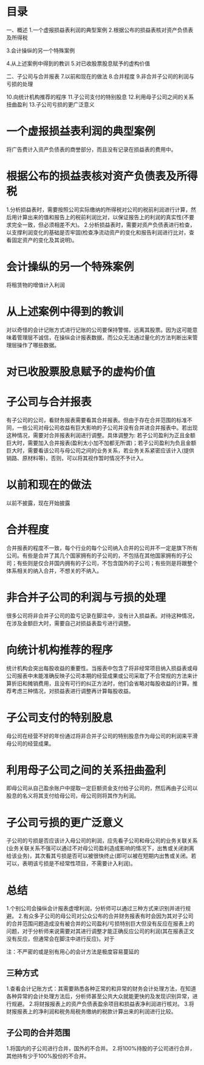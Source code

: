 # 目录
一、概述
1.一个虚报损益表利润的典型案例
2.根据公布的损益表核对资产负债表及所得税

3.会计操纵的另一个特殊案例

4.从上述案例中得到的教训
5.对已收股票股息赋予的虚构价值


二、子公司与合并报表
7.以前和现在的做法
8.合并程度
9.非合并子公司的利润与亏损的处理

10.向统计机构推荐的程序
11.子公司支付的特别股息
12.利用母子公司之间的关系扭曲盈利
13.子公司亏损的更广泛意义

# 一个虚报损益表利润的典型案例
将广告费计入资产负债表的商誉部分，而且没有记录在损益表的费用中。

# 根据公布的损益表核对资产负债表及所得税
1.分析损益表时，需要按照公司实际缴纳的所得税对公司的税前利润进行计算，然后用计算出来的值和报告上的税前利润比对，以保证报告上的利润的真实性(不要求完全一致，但必须相差不大)。
2.分析损益表时，需要对资产负债表进行检查，以支撑利润变化的基础是否牢固(检查净流动资产的变化和报告利润进行比对，查看固定资产的变化及其说明)。

# 会计操纵的另一个特殊案例
将租赁物的增值计入利润

# 从上述案例中得到的教训
对以奇怪的会计记账方式进行记账的公司要保持警惕，远离其股票。因为这可能意味着管理层不诚信，在操纵会计报表数据，而公众无法通过量化的方法判断出来管理层操作了哪些数据。

# 对已收股票股息赋予的虚构价值

# 子公司与合并报表
有子公司的公司，看财务报表需要看其合并报表。但由于存在合并范围的标准不同，一些公司对母公司收益有巨大影响的子公司并没有合并进合并报表中。若出现这种情况，需要对合并报表利润进行调整。具体调整为: 若子公司盈利为正且金额巨大时，需要加入合并报表(盈利太小加不加都无所谓)；若子公司盈利为负且金额巨大时，需要看该公司与母公司之间的业务关系，若业务关系紧密应该计入(提供销路、原材料等)，否则，可以将其视作暂时情况不予计入。

# 以前和现在的做法
以前不披露，现在开始披露

# 合并程度
合并报表的程度不一致，每个行业的每个公司纳入合并的公司并不一定是旗下所有公司。有些是合并了其几个国家拥有的子公司的，不包括在其他国家拥有的子公司；有些则是仅合并国内拥有的子公司，不包含国外的子公司；有些则是将跟整个体系相关的纳入合并，不想关的不纳入。

# 非合并子公司的利润与亏损的处理
很多公司将非合并子公司的盈亏记录在脚注中，没有计入损益表。对待这种情况，在涉及金额巨大时，需要自己对损益表盈亏进行调整。

# 向统计机构推荐的程序
统计机构会突出每股收益的重要性。当报表中包含了将非经常项目纳入损益表或母公司报表中未能准确反映子公司本期的经营成果或公司采取了不合常规的方法来计算折旧和摊销费用，且没有可行的纠正方法时，他们会省略对每股收益的计算。推荐考虑三种情况，对损益表进行调整再计算每股收益。

# 子公司支付的特别股息
母公司在经营不好的年份通过将非合并子公司的特别股息作为母公司的利润来平滑母公司的经营成果。

# 利用母子公司之间的关系扭曲盈利
即母公司从自己盈余账户中提取一定巨额资金支付给子公司的，然后再由子公司以股息的名义将其支付给母公司，母公司则将其作为利润。

# 子公司亏损的更广泛意义
子公司的亏损是否应该计入母公司的利润，应先看子公司和母公司的业务关联关系(业务关联关系不强可以通过不对母公司盈利造成影响的情况下，出售或关闭剥离给该业务)，其次看其亏损是否可以被很快终止(即可以被在短期内出售或关闭。若可以，表明该亏损是不经常性项目，不需要计入利润)。

# 总结
1.个别公司会操纵会计报表虚增利润，分析师可以通过三种方式来识别并进行规避。
2.有众多子公司的母公司对公众公布的合并财务报表有时会因为其对子公司的合并范围问题造成没有被合并的公司盈利/亏损特别巨大但没有反应在报表上的问题，对于分析师来说需要对其进行调整才能正确反应公司的利润(其在报表正文没有反应，但通常会在脚注中进行反应)。对于

注：不严密的或是别有用心的会计方法是极度容易蔓延的

## 三种方式
1.查看会计记账方式：其需要熟悉各种正常的和异常的财务会计处理方法，在知道各种异常的会计处理方法后，分析师甚至公共大众就能更快的及发现识别异常，进行规避。
2.将财报报表上的资产负债表盈余项目和损益表净利润进行核对。
3.将财报报表上的净利润和税务局税务缴纳的税款计算出来的利润进行比较。

## 子公司的合并范围
1.将国内的子公司进行合并，国外的不合并。
2.将100%持股的子公司进行合并，其他持有少于100%股份的不合并。

